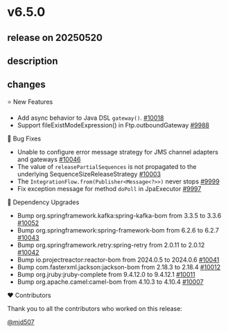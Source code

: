 # v6.5.0

## release on 20250520
## description
## changes
⭐ New Features

* Add async behavior to Java DSL <code>gateway()</code>. <a href="https://github.com/spring-projects/spring-integration/issues/10018" data-hovercard-type="issue" data-hovercard-url="/spring-projects/spring-integration/issues/10018/hovercard">#10018</a>
* Support fileExistModeExpression() in Ftp.outboundGateway <a href="https://github.com/spring-projects/spring-integration/issues/9988" data-hovercard-type="issue" data-hovercard-url="/spring-projects/spring-integration/issues/9988/hovercard">#9988</a>

🐞 Bug Fixes

* Unable to configure error message strategy for JMS channel adapters and gateways <a href="https://github.com/spring-projects/spring-integration/issues/10046" data-hovercard-type="issue" data-hovercard-url="/spring-projects/spring-integration/issues/10046/hovercard">#10046</a>
* The value of <code>releasePartialSequences</code> is not propagated to the underlying SequenceSizeReleaseStrategy <a href="https://github.com/spring-projects/spring-integration/issues/10003" data-hovercard-type="issue" data-hovercard-url="/spring-projects/spring-integration/issues/10003/hovercard">#10003</a>
* The <code>IntegrationFlow.from(Publisher&lt;Message&lt;?&gt;&gt;)</code> never stops <a href="https://github.com/spring-projects/spring-integration/issues/9999" data-hovercard-type="issue" data-hovercard-url="/spring-projects/spring-integration/issues/9999/hovercard">#9999</a>
* Fix exception message for method <code>doPoll</code> in JpaExecutor <a href="https://github.com/spring-projects/spring-integration/pull/9997" data-hovercard-type="pull_request" data-hovercard-url="/spring-projects/spring-integration/pull/9997/hovercard">#9997</a>

🔨 Dependency Upgrades

* Bump org.springframework.kafka:spring-kafka-bom from 3.3.5 to 3.3.6 <a href="https://github.com/spring-projects/spring-integration/pull/10052" data-hovercard-type="pull_request" data-hovercard-url="/spring-projects/spring-integration/pull/10052/hovercard">#10052</a>
* Bump org.springframework:spring-framework-bom from 6.2.6 to 6.2.7 <a href="https://github.com/spring-projects/spring-integration/pull/10043" data-hovercard-type="pull_request" data-hovercard-url="/spring-projects/spring-integration/pull/10043/hovercard">#10043</a>
* Bump org.springframework.retry:spring-retry from 2.0.11 to 2.0.12 <a href="https://github.com/spring-projects/spring-integration/pull/10042" data-hovercard-type="pull_request" data-hovercard-url="/spring-projects/spring-integration/pull/10042/hovercard">#10042</a>
* Bump io.projectreactor:reactor-bom from 2024.0.5 to 2024.0.6 <a href="https://github.com/spring-projects/spring-integration/pull/10041" data-hovercard-type="pull_request" data-hovercard-url="/spring-projects/spring-integration/pull/10041/hovercard">#10041</a>
* Bump com.fasterxml.jackson:jackson-bom from 2.18.3 to 2.18.4 <a href="https://github.com/spring-projects/spring-integration/pull/10012" data-hovercard-type="pull_request" data-hovercard-url="/spring-projects/spring-integration/pull/10012/hovercard">#10012</a>
* Bump org.jruby:jruby-complete from 9.4.12.0 to 9.4.12.1 <a href="https://github.com/spring-projects/spring-integration/pull/10011" data-hovercard-type="pull_request" data-hovercard-url="/spring-projects/spring-integration/pull/10011/hovercard">#10011</a>
* Bump org.apache.camel:camel-bom from 4.10.3 to 4.10.4 <a href="https://github.com/spring-projects/spring-integration/pull/10007" data-hovercard-type="pull_request" data-hovercard-url="/spring-projects/spring-integration/pull/10007/hovercard">#10007</a>

❤️ Contributors

Thank you to all the contributors who worked on this release:

<a class="user-mention notranslate" data-hovercard-type="user" data-hovercard-url="/users/mjd507/hovercard" data-octo-click="hovercard-link-click" data-octo-dimensions="link_type:self" href="https://github.com/mjd507">@mjd507</a>

